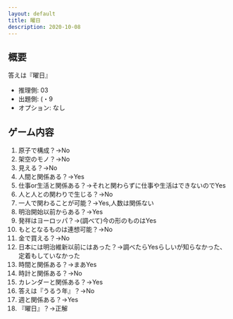 ```yaml
---
layout: default
title: 曜日
description: 2020-10-08
---
```


## 概要

答えは『曜日』

- 推理側: 03
- 出題側: (・9
- オプション: なし

## ゲーム内容

1. 原子で構成？→No
2. 架空のモノ？→No
3. 見える？→No
4. 人間と関係ある？→Yes
5. 仕事or生活と関係ある？→それと関わらずに仕事や生活はできないのでYes
6. 人と人との関わりで生じる？→No
7. 一人で関わることが可能？→Yes,人数は関係ない
8. 明治開始以前からある？→Yes
9. 発祥はヨーロッパ？→(調べて)今の形のものはYes
10. もととなるものは連想可能？→No
11. 金で買える？→No
12. 日本には明治維新以前にはあった？→調べたらYesらしいが知らなかった、定着もしていなかった
13. 時間と関係ある？→まあYes
14. 時計と関係ある？→No
15. カレンダーと関係ある？→Yes
16. 答えは『うるう年』？→No
17. 週と関係ある？→Yes
18. 『曜日』？→正解
